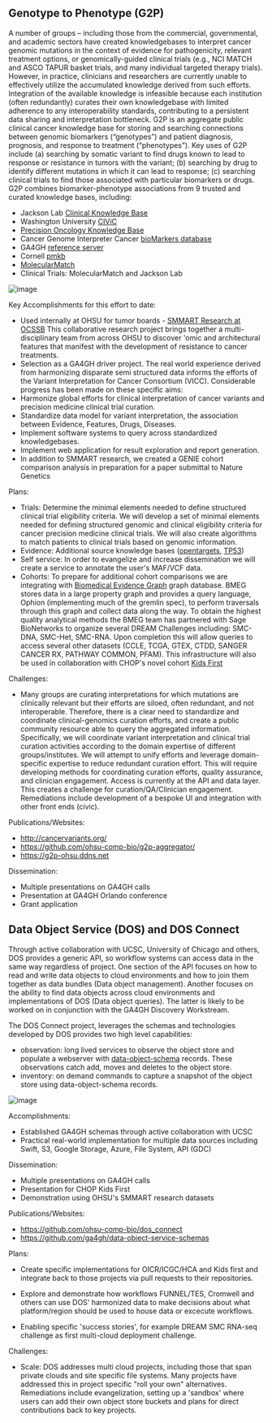 ## Genotype to Phenotype (G2P)
  A number of groups – including those from the commercial, governmental, and academic sectors have created knowledgebases to interpret cancer genomic mutations in the context of evidence for pathogenicity, relevant treatment options, or genomically-guided clinical trials (e.g., NCI MATCH and ASCO TAPUR basket trials, and many individual targeted therapy trials). However, in practice, clinicians and researchers are currently unable to effectively utilize the accumulated knowledge derived from such efforts. Integration of the available knowledge is infeasible because each institution (often redundantly) curates their own knowledgebase with limited adherence to any interoperability standards, contributing to a persistent data sharing and interpretation bottleneck. G2P is an aggregate public clinical cancer knowledge base for storing and searching connections between genomic biomarkers (“genotypes”) and patient diagnosis, prognosis, and response to treatment (“phenotypes”). Key uses of G2P include (a) searching by somatic variant to find drugs known to lead to response or resistance in tumors with the variant; (b) searching by drug to identify different mutations in which it can lead to response; (c) searching clinical trials to find those associated with particular biomarkers or drugs. G2P combines biomarker-phenotype associations from 9 trusted and curated knowledge bases, including:
  
  
* Jackson Lab [Clinical Knowledge Base](https://www.jax.org/clinical-genomics/clinical-offerings/ckb)
* Washington University [CIViC](https://civic.genome.wustl.edu/#/home)
* [Precision Oncology Knowledge Base](http://oncokb.org/#/)
* Cancer Genome Interpreter Cancer [bioMarkers database](https://www.cancergenomeinterpreter.org/biomarkers)
* GA4GH [reference server](https://github.com/ga4gh/ga4gh-server)
* Cornell [pmkb](https://pmkb.weill.cornell.edu)
* [MolecularMatch](https://api.molecularmatch.com/)
* Clinical Trials: MolecularMatch and Jackson Lab

![image](https://user-images.githubusercontent.com/47808/36181526-0920bd12-10da-11e8-8edf-538a7b2b8f3e.png)


  Key Accomplishments for this effort to date:
  
* Used internally at OHSU for tumor boards - [SMMART Research at OCSSB](http://www.ohsu.edu/xd/education/schools/school-of-medicine/departments/basic-science-departments/biomedical-engineering/spatial-systems-biomedicine/research/SMMART-Research.cfm) This collaborative research project brings together a multi-disciplinary team from across OHSU to discover 'omic and architectural features that manifest with the development of resistance to cancer treatments.
* Selection as a GA4GH driver project.  The real world experience derived from harmonizing disparate semi structured data informs the efforts of the Variant Interpretation for Cancer Consortium (VICC).  Considerable progress has been made on these specific aims:
* Harmonize global efforts for clinical interpretation of cancer variants and precision medicine clinical trial curation.
* Standardize data model for variant interpretation, the association between Evidence, Features, Drugs, Diseases.
* Implement software systems to query across standardized knowledgebases.
* Implement web application for result exploration and report generation.
* In addition to SMMART research, we created a GENIE cohort comparison analysis in preparation for a paper submittal to Nature Genetics

Plans:

* Trials: Determine the minimal elements needed to define structured clinical trial eligibility criteria. We will develop a set of minimal elements needed for defining structured genomic and clinical eligibility criteria for cancer precision medicine clinical trials. We will also create algorithms to match patients to clinical trials based on genomic information.
* Evidence: Additional source knowledge bases ([opentargets](https://www.opentargets.org/), [TP53](https://p53.fr/))
* Self service: In order to evangelize and increase dissemination we will create a service to annotate the user's MAF/VCF data.
* Cohorts: To prepare for additional cohort comparisons we are integrating with [Biomedical Evidence Graph](http://bmeg.io/) graph database.  BMEG stores data in a large property graph and provides a query language, Ophion (implementing much of the gremlin spec), to perform traversals through this graph and collect data along the way.  To obtain the highest quality analytical methods the BMEG team has partnered with Sage BioNetworks to organize several DREAM Challenges including: SMC-DNA, SMC-Het, SMC-RNA.  Upon completion this will allow queries to access several other datasets (CCLE, TCGA, GTEX, CTDD, SANGER CANCER RX, PATHWAY COMMON, PFAM).  This infrastructure will also be used in collaboration with CHOP's novel cohort [Kids First](https://commonfund.nih.gov/kidsfirst)
 

Challenges:

* Many groups are curating interpretations for which mutations are clinically relevant but their efforts are siloed, often redundant, and not interoperable. Therefore, there is a clear need to standardize and coordinate clinical-genomics curation efforts, and create a public community resource able to query the aggregated information.  Specifically, we will coordinate variant interpretation and clinical trial curation activities according to the domain expertise of different groups/institutes. We will attempt to unify efforts and leverage domain-specific expertise to reduce redundant curation effort. This will require developing methods for coordinating curation efforts, quality assurance, and clinician engagement. Access is currently at the API and data layer.  This creates a challenge for curation/QA/Clinician engagement.  Remediations include development of a bespoke UI and integration with other front ends (civic).

Publications/Websites:

* http://cancervariants.org/
* https://github.com/ohsu-comp-bio/g2p-aggregator/
* https://g2p-ohsu.ddns.net

Dissemination:

* Multiple presentations on GA4GH calls
* Presentation at GA4GH Orlando conference
* Grant application



## Data Object Service (DOS) and DOS Connect

  Through active collaboration with UCSC, University of Chicago and others, DOS
  provides a generic API, so workflow systems can access data in the same way regardless of project. One section of the API focuses on how to read and write data objects to cloud environments and how to join them together as data bundles (Data object management). Another focuses on the ability to find data objects across cloud environments and implementations of DOS (Data object queries). The latter is likely to be worked on in conjunction with the GA4GH Discovery Workstream.

  The DOS Connect project, leverages the schemas and technologies developed by DOS provides two high level capabilities:
  
* observation: long lived services to observe the object store and populate a webserver with [data-object-schema](https://github.com/ga4gh/data-object-schemas/blob/master/proto/data_objects.proto) records. These observations catch add, moves and deletes to the object store.  
* inventory: on demand commands to capture a snapshot of the object store using data-object-schema records.

![image](https://user-images.githubusercontent.com/47808/35762675-ce8720c0-084f-11e8-8b54-40881df595bd.png)

Accomplishments:

* Established GA4GH schemas through active collaboration with UCSC
* Practical real-world implementation for multiple data sources including Swift, S3, Google Storage, Azure, File System, API (GDC)

Dissemination:

* Multiple presentations on GA4GH calls
* Presentation for CHOP Kids First
* Demonstration using OHSU's SMMART research datasets


Publications/Websites:

* https://github.com/ohsu-comp-bio/dos_connect
* https://github.com/ga4gh/data-object-service-schemas

Plans:

* Create specific implementations for OICR/ICGC/HCA and Kids first and integrate back to those projects via pull requests to their repositories.

* Explore and demonstrate how workflows FUNNEL/TES, Cromwell and others can use DOS' harmonized data to make decisions about what platform/region should be used to house data or excecute workflows.

* Enabling specific 'success stories', for example DREAM SMC RNA-seq challenge as first multi-cloud deployment challenge.


Challenges:

* Scale:  DOS addresses multi cloud projects, including those that span private clouds and site specific file systems.  Many projects have addressed this in project specific "roll your own" alternatives.  Remediations include evangelization, setting up a 'sandbox' where users can add their own object store buckets and plans for direct contributions back to key projects.

